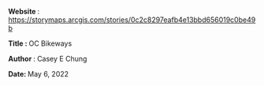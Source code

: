<b> Website </b>: https://storymaps.arcgis.com/stories/0c2c8297eafb4e13bbd656019c0be49b

<b> Title : </b> OC Bikeways

<b> Author </b>: Casey E Chung

<b> Date: </b> May 6, 2022
